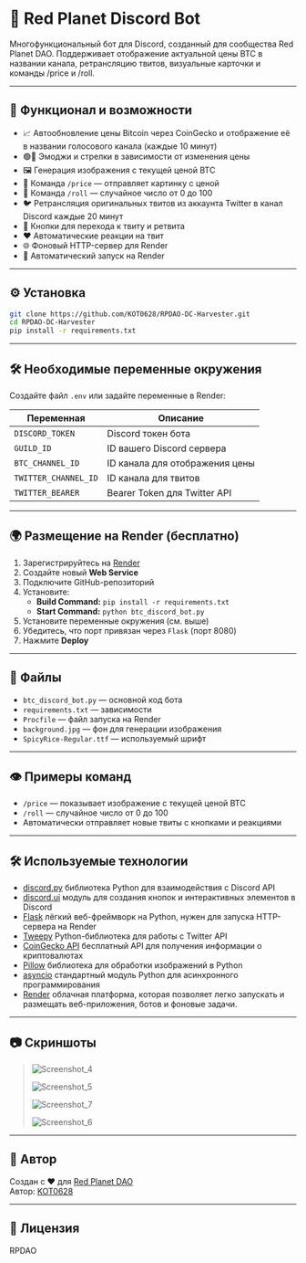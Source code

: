 # 🔴 Red Planet Discord Bot

Многофункциональный бот для Discord, созданный для сообщества Red Planet DAO. Поддерживает отображение актуальной цены BTC в названии канала, ретрансляцию твитов, визуальные карточки и команды /price и /roll.

---

## 🔧 Функционал и возможности

- 📈 Автообновление цены Bitcoin через CoinGecko и отображение её в названии голосового канала (каждые 10 минут)
- 🟢🔴 Эмоджи и стрелки в зависимости от изменения цены
- 🖼 Генерация изображения с текущей ценой BTC
- 🧵 Команда `/price` — отправляет картинку с ценой
- 🎲 Команда `/roll` — случайное число от 0 до 100
- 🐦 Ретрансляция оригинальных твитов из аккаунта Twitter в канал Discord каждые 20 минут
- 🔗 Кнопки для перехода к твиту и ретвита
- ❤️ Автоматические реакции на твит
- 🌐 Фоновый HTTP-сервер для Render
- 🚀 Автоматический запуск на Render

---

## ⚙️ Установка

```bash
git clone https://github.com/KOT0628/RPDAO-DC-Harvester.git
cd RPDAO-DC-Harvester
pip install -r requirements.txt
```

---

## 🛠️ Необходимые переменные окружения

Создайте файл `.env` или задайте переменные в Render:

| Переменная          | Описание                        |
|---------------------|---------------------------------|
| `DISCORD_TOKEN`     | Discord токен бота              |
| `GUILD_ID`          | ID вашего Discord сервера       |
| `BTC_CHANNEL_ID`    | ID канала для отображения цены  |
| `TWITTER_CHANNEL_ID`| ID канала для твитов            |
| `TWITTER_BEARER`    | Bearer Token для Twitter API    |

---

## 🌍 Размещение на Render (бесплатно)

1. Зарегистрируйтесь на [Render](https://render.com)
2. Создайте новый **Web Service**
3. Подключите GitHub-репозиторий
4. Установите:
   - **Build Command:** `pip install -r requirements.txt`
   - **Start Command:** `python btc_discord_bot.py`
5. Установите переменные окружения (см. выше)
6. Убедитесь, что порт привязан через `Flask` (порт 8080)
7. Нажмите **Deploy**

---

## 📂 Файлы

- `btc_discord_bot.py` — основной код бота
- `requirements.txt` — зависимости
- `Procfile` — файл запуска на Render
- `background.jpg` — фон для генерации изображения
- `SpicyRice-Regular.ttf` — используемый шрифт

---

## 👁 Примеры команд

- `/price` — показывает изображение с текущей ценой BTC
- `/roll` — случайное число от 0 до 100
- Автоматически отправляет новые твиты с кнопками и реакциями

---

## 🛠️ Используемые технологии

- [discord.py](https://discordpy.readthedocs.io/en/stable/) библиотека Python для взаимодействия с Discord API
- [discord.ui](https://discordpy.readthedocs.io/en/stable/interactions/api.html#module-discord.ui) модуль для создания кнопок и интерактивных элементов в Discord
- [Flask](https://flask.palletsprojects.com/en/stable/) лёгкий веб-фреймворк на Python, нужен для запуска HTTP-сервера на Render
- [Tweepy](https://docs.tweepy.org/en/stable/) Python-библиотека для работы с Twitter API
- [CoinGecko API](https://www.coingecko.com/en/api) бесплатный API для получения информации о криптовалютах
- [Pillow](https://pillow.readthedocs.io/en/stable/) библиотека для обработки изображений в Python
- [asyncio](https://docs.python.org/3/library/asyncio.html) стандартный модуль Python для асинхронного программирования
- [Render](https://render.com/) облачная платформа, которая позволяет легко запускать и размещать веб-приложения, ботов и фоновые задачи.

---

## 📷 Скриншоты

> ![Screenshot_4](https://github.com/user-attachments/assets/fb2ec14c-1439-4a4e-aaba-0c4c6b0b9718)
> 
> ![Screenshot_5](https://github.com/user-attachments/assets/9c235e51-ce6e-4126-9f01-c68e18b3dba8)
> 
> ![Screenshot_7](https://github.com/user-attachments/assets/5d30aaf5-3e83-42ce-bb18-51885ae4b44a)
> 
> ![Screenshot_6](https://github.com/user-attachments/assets/55b78b40-6ed0-4031-9af7-bc858ee48710)

---

## 👤 Автор

Создан с ❤️ для [Red Planet DAO](https://linktr.ee/rpdao)  
Автор: [KOT0628](https://github.com/KOT0628)

---

## 📝 Лицензия

RPDAO
